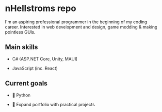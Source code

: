 <h1>nHellstroms repo</h1>
I'm an aspiring professional programmer in the beginning of my coding career. 
Interested in web development and design, game modding & making pointless GUIs. 

<h2>Main skills</h2>

- C# (ASP.NET Core, Unity, MAUI)

- JavaScript (inc. React)

<h2>Current goals</h2>

- 🐍 Python

- 💾 Expand portfolio with practical projects
